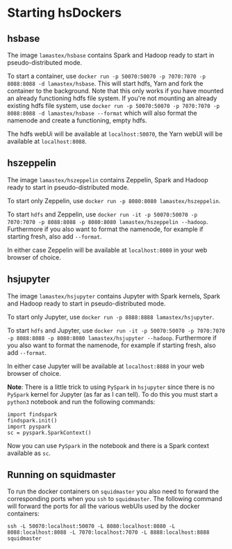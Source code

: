 # Starting hsDockers

## hsbase

The image `lamastex/hsbase` contains Spark and Hadoop ready to start in
pseudo-distributed mode.

To start a container, use `docker run -p 50070:50070 -p 7070:7070 -p 8088:8088
-d lamastex/hsbase`. This will start hdfs, Yarn and fork the container to the
background. Note that this only works if you have mounted an already functioning
hdfs file system. If you're not mounting an already existing hdfs file system,
use `docker run -p 50070:50070 -p 7070:7070 -p 8088:8088 -d lamastex/hsbase
--format` which will also format the namenode and create a functioning, empty
hdfs.

The hdfs webUi will be available at `localhost:50070`, the Yarn webUI will be
available at `localhost:8088`.

## hszeppelin

The image `lamastex/hszeppelin` contains Zeppelin, Spark and Hadoop ready to
start in pseudo-distributed mode.

To start only Zeppelin, use `docker run -p 8080:8080 lamastex/hszeppelin`.

To start `hdfs` and Zeppelin, use `docker run -it -p 50070:50070 -p 7070:7070 -p
8088:8088 -p 8080:8080 lamastex/hszeppelin --hadoop`. Furthermore if you also
want to format the namenode, for example if starting fresh, also add `--format`.

In either case Zeppelin will be available at `localhost:8080` in your web
browser of choice.

## hsjupyter

The image `lamastex/hsjupyter` contains Jupyter with Spark kernels, Spark and
Hadoop ready to start in pseudo-distributed mode.

To start only Jupyter, use `docker run -p 8888:8888 lamastex/hsjupyter`.

To start `hdfs` and Jupyter, use `docker run -it -p 50070:50070 -p 7070:7070 -p
8088:8088 -p 8080:8080 lamastex/hsjupyter --hadoop`. Furthermore if you also
want to format the namenode, for example if starting fresh, also add `--format`.

In either case Jupyter will be available at `localhost:8888` in your web browser
of choice.

**Note**: There is a little trick to using `PySpark` in `hsjupyter` since there
is no `PySpark` kernel for Jupyter (as far as I can tell). To do this you must
start a `python3` notebook and run the following commands:

```
import findspark
findspark.init()
import pyspark
sc = pyspark.SparkContext()
```

Now you can use `PySpark` in the notebook and there is a Spark context available
as `sc`.

## Running on squidmaster

To run the docker containers on `squidmaster` you also need to forward the
corresponding ports when you `ssh` to `squidmaster`. The following command will
forward the ports for all the various webUIs used by the docker containers:

```
ssh -L 50070:localhost:50070 -L 8080:localhost:8080 -L 8088:localhost:8088 -L 7070:localhost:7070 -L 8888:localhost:8888 squidmaster
```
